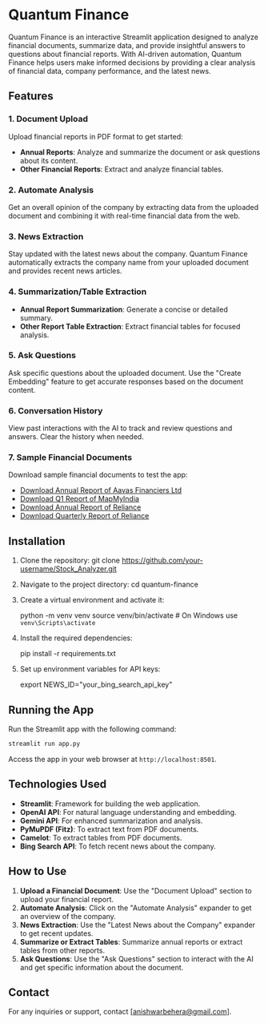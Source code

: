 # Quantum Finance

Quantum Finance is an interactive Streamlit application designed to analyze financial documents, summarize data, and provide insightful answers to questions about financial reports. With AI-driven automation, Quantum Finance helps users make informed decisions by providing a clear analysis of financial data, company performance, and the latest news.

## Features

### 1. Document Upload
Upload financial reports in PDF format to get started:
- **Annual Reports**: Analyze and summarize the document or ask questions about its content.
- **Other Financial Reports**: Extract and analyze financial tables.

### 2. Automate Analysis
Get an overall opinion of the company by extracting data from the uploaded document and combining it with real-time financial data from the web.

### 3. News Extraction
Stay updated with the latest news about the company. Quantum Finance automatically extracts the company name from your uploaded document and provides recent news articles.

### 4. Summarization/Table Extraction
- **Annual Report Summarization**: Generate a concise or detailed summary.
- **Other Report Table Extraction**: Extract financial tables for focused analysis.

### 5. Ask Questions
Ask specific questions about the uploaded document. Use the "Create Embedding" feature to get accurate responses based on the document content.

### 6. Conversation History
View past interactions with the AI to track and review questions and answers. Clear the history when needed.

### 7. Sample Financial Documents
Download sample financial documents to test the app:
- [Download Annual Report of Aavas Financiers Ltd](https://www.aavas.in/img/pdf/Annual_Report_for_the_Financial_Year_2023-24.pdf)
- [Download Q1 Report of MapMyIndia](https://cdn-public.mappls.com/about-mappls/assets/investor_doc/d-2024-25/BM_Outcome_08_Nov_2024.pdf)
- [Download Annual Report of Reliance](https://rilstaticasset.akamaized.net/sites/default/files/2024-08/RIL-Integrated-Annual-Report-2023-24.pdf)
- [Download Quarterly Report of Reliance](https://rilstaticasset.akamaized.net/sites/default/files/2024-10/14102024-Media-Release-RIL-Q2-FY2024-25-Financial-and-Operational-Performance.pdf)

## Installation
1. Clone the repository:
   git clone https://github.com/your-username/Stock_Analyzer.git

2. Navigate to the project directory:
   cd quantum-finance

3. Create a virtual environment and activate it:
   
   python -m venv venv
   source venv/bin/activate # On Windows use `venv\Scripts\activate`
   
4. Install the required dependencies:
   
   pip install -r requirements.txt

5. Set up environment variables for API keys:
   
   export NEWS_ID="your_bing_search_api_key"

## Running the App
Run the Streamlit app with the following command:
```sh
streamlit run app.py
```
Access the app in your web browser at `http://localhost:8501`.

## Technologies Used
- **Streamlit**: Framework for building the web application.
- **OpenAI API**: For natural language understanding and embedding.
- **Gemini API**: For enhanced summarization and analysis.
- **PyMuPDF (Fitz)**: To extract text from PDF documents.
- **Camelot**: To extract tables from PDF documents.
- **Bing Search API**: To fetch recent news about the company.

## How to Use
1. **Upload a Financial Document**: Use the "Document Upload" section to upload your financial report.
2. **Automate Analysis**: Click on the "Automate Analysis" expander to get an overview of the company.
3. **News Extraction**: Use the "Latest News about the Company" expander to get recent updates.
4. **Summarize or Extract Tables**: Summarize annual reports or extract tables from other reports.
5. **Ask Questions**: Use the "Ask Questions" section to interact with the AI and get specific information about the document.

## Contact
For any inquiries or support, contact [anishwarbehera@gmail.com].

